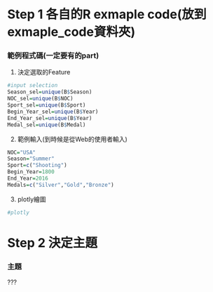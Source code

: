 # Step 1 各自的R exmaple code(放到exmaple_code資料夾)
### 範例程式碼(一定要有的part)
1. 決定選取的Feature
```R
#input selection
Season_sel=unique(B$Season)
NOC_sel=unique(B$NOC)
Sport_sel=unique(B$Sport)
Begin_Year_sel=unique(B$Year)
End_Year_sel=unique(B$Year)
Medal_sel=unique(B$Medal)
```
2. 範例輸入(到時候是從Web的使用者輸入)
```R
NOC="USA"
Season="Summer"
Sport=c("Shooting")
Begin_Year=1800
End_Year=2016
Medals=c("Silver","Gold","Bronze")
```
3. plotly繪圖
```R    
#plotly
```
# Step 2 決定主題
### 主題
???

